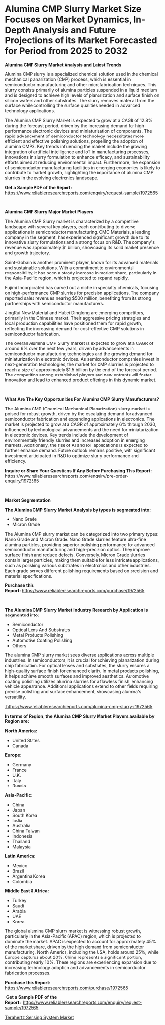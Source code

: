 <p><h1>Alumina CMP Slurry Market Size Focuses on Market Dynamics, In-Depth Analysis and Future Projections of its Market Forecasted for Period from 2025 to 2032</h1></p><p><strong>Alumina CMP Slurry Market Analysis and Latest Trends</strong></p>
<p><p>Alumina CMP slurry is a specialized chemical solution used in the chemical mechanical planarization (CMP) process, which is essential in semiconductor manufacturing and other microfabrication techniques. This slurry consists primarily of alumina particles suspended in a liquid medium and is designed to achieve high levels of planarization and surface finish on silicon wafers and other substrates. The slurry removes material from the surface while controlling the surface qualities needed in advanced technology applications.</p><p>The Alumina CMP Slurry Market is expected to grow at a CAGR of 12.8% during the forecast period, driven by the increasing demand for high-performance electronic devices and miniaturization of components. The rapid advancement of semiconductor technology necessitates more efficient and effective polishing solutions, propelling the adoption of alumina CMPS. Key trends influencing the market include the growing integration of artificial intelligence and IoT in manufacturing processes, innovations in slurry formulation to enhance efficacy, and sustainability efforts aimed at reducing environmental impact. Furthermore, the expansion of semiconductor manufacturing facilities in emerging economies is likely to contribute to market growth, highlighting the importance of alumina CMP slurries in the evolving electronics landscape.</p></p>
<p><strong>Get a Sample PDF of the Report:&nbsp;</strong> <a href="https://www.reliableresearchreports.com/enquiry/request-sample/1972565?utm_campaign=2197&utm_medium=2&utm_source=Github&utm_content=ia&utm_term=13022025&utm_id=alumina-cmp-slurry">https://www.reliableresearchreports.com/enquiry/request-sample/1972565</a></p>
<p>&nbsp;</p>
<p><strong>Alumina CMP Slurry Major Market Players</strong></p>
<p><p>The Alumina CMP Slurry market is characterized by a competitive landscape with several key players, each contributing to diverse applications in semiconductor manufacturing. CMC Materials, a leading company in the segment, has experienced significant growth due to its innovative slurry formulations and a strong focus on R&D. The company's revenue was approximately $1 billion, showcasing its solid market presence and growth trajectory.</p><p>Saint-Gobain is another prominent player, known for its advanced materials and sustainable solutions. With a commitment to environmental responsibility, it has seen a steady increase in market share, particularly in the Asia-Pacific region, which is projected to expand rapidly. </p><p>Fujimi Incorporated has carved out a niche in specialty chemicals, focusing on high-performance CMP slurries for precision applications. The company reported sales revenues nearing $500 million, benefiting from its strong partnerships with semiconductor manufacturers.</p><p>JingRui New Material and Hubei Dinglong are emerging competitors, primarily in the Chinese market. Their aggressive pricing strategies and local production capabilities have positioned them for rapid growth, reflecting the increasing demand for cost-effective CMP solutions in semiconductor fabrication.</p><p>The overall Alumina CMP Slurry market is expected to grow at a CAGR of around 6% over the next few years, driven by advancements in semiconductor manufacturing technologies and the growing demand for miniaturization in electronic devices. As semiconductor companies invest in next-generation technologies, the market for CMP slurries is projected to reach a size of approximately $1.5 billion by the end of the forecast period. The competition among established players and new entrants will foster innovation and lead to enhanced product offerings in this dynamic market.</p></p>
<p>&nbsp;</p>
<p><strong>What Are The Key Opportunities For Alumina CMP Slurry Manufacturers?</strong></p>
<p><p>The Alumina CMP (Chemical Mechanical Planarization) slurry market is poised for robust growth, driven by the escalating demand for advanced semiconductor fabrication and expanding applications in electronics. The market is projected to grow at a CAGR of approximately 6% through 2030, influenced by technological advancements and the need for miniaturization in electronic devices. Key trends include the development of environmentally friendly slurries and increased adoption in emerging markets. Additionally, the rise of AI and IoT applications is expected to further enhance demand. Future outlook remains positive, with significant investment anticipated in R&D to optimize slurry performance and efficiency.</p></p>
<p><strong>Inquire or Share Your Questions If Any Before Purchasing This Report:</strong> <a href="https://www.reliableresearchreports.com/enquiry/pre-order-enquiry/1972565?utm_campaign=2197&utm_medium=2&utm_source=Github&utm_content=ia&utm_term=13022025&utm_id=alumina-cmp-slurry">https://www.reliableresearchreports.com/enquiry/pre-order-enquiry/1972565</a></p>
<p>&nbsp;</p>
<p><strong>Market Segmentation</strong></p>
<p><strong>The Alumina CMP Slurry Market Analysis by types is segmented into:</strong></p>
<p><ul><li>Nano Grade</li><li>Micron Grade</li></ul></p>
<p><p>The Alumina CMP slurry market can be categorized into two primary types: Nano Grade and Micron Grade. Nano Grade slurries feature ultra-fine alumina particles, providing superior polishing performance for advanced semiconductor manufacturing and high-precision optics. They improve surface finish and reduce defects. Conversely, Micron Grade slurries contain larger particles, making them suitable for less intricate applications, such as polishing various substrates in electronics and other industries. Each grade serves different polishing requirements based on precision and material specifications.</p></p>
<p><strong>Purchase this Report:&nbsp;</strong><a href="https://www.reliableresearchreports.com/purchase/1972565?utm_campaign=2197&utm_medium=2&utm_source=Github&utm_content=ia&utm_term=13022025&utm_id=alumina-cmp-slurry">https://www.reliableresearchreports.com/purchase/1972565</a></p>
<p>&nbsp;</p>
<p><strong>The Alumina CMP Slurry Market Industry Research by Application is segmented into:</strong></p>
<p><ul><li>Semiconductor</li><li>Optical Lens And Substrates</li><li>Metal Products Polishing</li><li>Automotive Coating Polishing</li><li>Others</li></ul></p>
<p><p>The alumina CMP slurry market sees diverse applications across multiple industries. In semiconductors, it is crucial for achieving planarization during chip fabrication. For optical lenses and substrates, the slurry ensures a high-quality surface finish for enhanced clarity. In metal products polishing, it helps achieve smooth surfaces and improved aesthetics. Automotive coating polishing utilizes alumina slurries for a flawless finish, enhancing vehicle appearance. Additional applications extend to other fields requiring precise polishing and surface enhancement, showcasing alumina's versatility.</p></p>
<p><a href="https://www.reliableresearchreports.com/alumina-cmp-slurry-r1972565?utm_campaign=2197&utm_medium=2&utm_source=Github&utm_content=ia&utm_term=13022025&utm_id=alumina-cmp-slurry">&nbsp;https://www.reliableresearchreports.com/alumina-cmp-slurry-r1972565</a></p>
<p><strong>In terms of Region, the Alumina CMP Slurry Market Players available by Region are:</strong></p>
<p>
    <p> <strong> North America: </strong>
        <ul>
            <li>United States</li>
            <li>Canada</li>
        </ul>
        </p> 
    <p> <strong> Europe: </strong>
        <ul>
            <li>Germany</li>
            <li>France</li>
            <li>U.K.</li>
            <li>Italy</li>
            <li>Russia</li>
        </ul>
        </p> 
    <p> <strong> Asia-Pacific: </strong>
        <ul>
            <li>China</li>
            <li>Japan</li>
            <li>South Korea</li>
            <li>India</li>
            <li>Australia</li>
            <li>China Taiwan</li>
            <li>Indonesia</li>
            <li>Thailand</li>
            <li>Malaysia</li>
        </ul>
        </p> 
    <p> <strong> Latin America: </strong>
        <ul>
            <li>Mexico</li>
            <li>Brazil</li>
            <li>Argentina Korea</li>
            <li>Colombia</li>
        </ul>
        </p> 
    <p> <strong> Middle East & Africa: </strong>
        <ul>
            <li>Turkey</li>
            <li>Saudi</li>
            <li>Arabia</li>
            <li>UAE</li>
            <li>Korea</li>
        </ul>
    </p>
    </p>
<p><p>The global alumina CMP slurry market is witnessing robust growth, particularly in the Asia-Pacific (APAC) region, which is projected to dominate the market. APAC is expected to account for approximately 45% of the market share, driven by the high demand from semiconductor manufacturing. North America, including the USA, holds around 25%, while Europe captures about 20%. China represents a significant portion, contributing nearly 10%. These regions are experiencing expansion due to increasing technology adoption and advancements in semiconductor fabrication processes.</p></p>
<p><strong>Purchase this Report: </strong><a href="https://www.reliableresearchreports.com/purchase/1972565?utm_campaign=2197&utm_medium=2&utm_source=Github&utm_content=ia&utm_term=13022025&utm_id=alumina-cmp-slurry">https://www.reliableresearchreports.com/purchase/1972565</a></p>
<p>&nbsp;<strong>Get a Sample PDF of the Report:&nbsp;&nbsp;</strong><a href="https://www.reliableresearchreports.com/enquiry/request-sample/1972565?utm_campaign=2197&utm_medium=2&utm_source=Github&utm_content=ia&utm_term=13022025&utm_id=alumina-cmp-slurry">https://www.reliableresearchreports.com/enquiry/request-sample/1972565</a></p>
<p><strong></strong></p>
<p><p><a href="https://github.com/jerhoskinson197676/Market-Research-Report-List-1/blob/main/terahertz-sensing-system-market.md?utm_campaign=2197&utm_medium=2&utm_source=Github&utm_content=ia&utm_term=13022025&utm_id=alumina-cmp-slurry">Terahertz Sensing System Market</a></p></p>